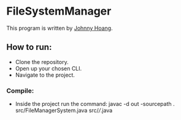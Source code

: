 # FileSystemManager

This program is written by [Johnny Hoang](https://github.com/flaakan).

## How to run:
* Clone the repository.
* Open up your chosen CLI.
* Navigate to the project.

### Compile:
* Inside the project run the command: javac -d out -sourcepath . src/FileManagerSystem.java src/*/*.java
